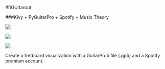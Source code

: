 #fiGUItarout

###Kivy + PyGuitarPro + Spotify + Music Theory

![](images/screen1.jpg)

![](images/screen2.jpg)

![](images/screen3.jpg)

Create a fretboard visualization with a GuitarPro5 file (.gp5) and a Spotify premium account.



